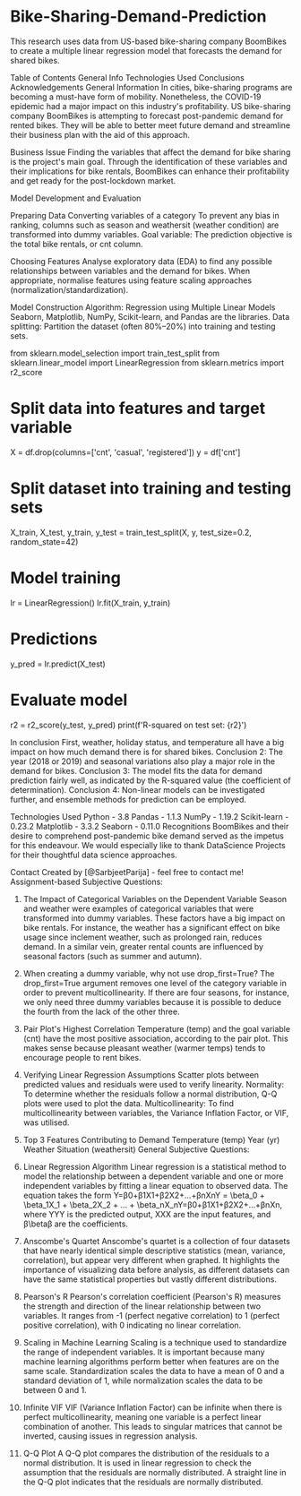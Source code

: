 # Bike-Sharing-Demand-Prediction
This research uses data from US-based bike-sharing company BoomBikes to create a multiple linear regression model that forecasts the demand for shared bikes.

Table of Contents
General Info
Technologies Used
Conclusions
Acknowledgements
General Information
In cities, bike-sharing programs are becoming a must-have form of mobility. Nonetheless, the COVID-19 epidemic had a major impact on this industry's profitability. US bike-sharing company BoomBikes is attempting to forecast post-pandemic demand for rented bikes. They will be able to better meet future demand and streamline their business plan with the aid of this approach.

Business Issue
Finding the variables that affect the demand for bike sharing is the project's main goal. Through the identification of these variables and their implications for bike rentals, BoomBikes can enhance their profitability and get ready for the post-lockdown market.

Model Development and Evaluation

Preparing Data
Converting variables of a category To prevent any bias in ranking, columns such as season and weathersit (weather condition) are transformed into dummy variables.
Goal variable: The prediction objective is the total bike rentals, or cnt column.

Choosing Features
Analyse exploratory data (EDA) to find any possible relationships between variables and the demand for bikes.
When appropriate, normalise features using feature scaling approaches (normalization/standardization).

Model Construction Algorithm: Regression using Multiple Linear Models
Seaborn, Matplotlib, NumPy, Scikit-learn, and Pandas are the libraries.
Data splitting: Partition the dataset (often 80%–20%) into training and testing sets.

from sklearn.model_selection import train_test_split
from sklearn.linear_model import LinearRegression
from sklearn.metrics import r2_score

# Split data into features and target variable
X = df.drop(columns=['cnt', 'casual', 'registered'])
y = df['cnt']

# Split dataset into training and testing sets
X_train, X_test, y_train, y_test = train_test_split(X, y, test_size=0.2, random_state=42)

# Model training
lr = LinearRegression()
lr.fit(X_train, y_train)

# Predictions
y_pred = lr.predict(X_test)

# Evaluate model
r2 = r2_score(y_test, y_pred)
print(f'R-squared on test set: {r2}')




In conclusion
First, weather, holiday status, and temperature all have a big impact on how much demand there is for shared bikes.
Conclusion 2: The year (2018 or 2019) and seasonal variations also play a major role in the demand for bikes.
Conclusion 3: The model fits the data for demand prediction fairly well, as indicated by the R-squared value (the coefficient of determination).
Conclusion 4: Non-linear models can be investigated further, and ensemble methods for prediction can be employed.

Technologies Used
Python - 3.8
Pandas - 1.1.3
NumPy - 1.19.2
Scikit-learn - 0.23.2
Matplotlib - 3.3.2
Seaborn - 0.11.0
Recognitions
BoomBikes and their desire to comprehend post-pandemic bike demand served as the impetus for this endeavour.
We would especially like to thank DataScience Projects for their thoughtful data science approaches.

Contact
Created by [@SarbjeetParija] - feel free to contact me!
Assignment-based Subjective Questions:

1. The Impact of Categorical Variables on the Dependent Variable
Season and weather were examples of categorical variables that were transformed into dummy variables. These factors have a big impact on bike rentals. For instance, the weather has a significant effect on bike usage since inclement weather, such as prolonged rain, reduces demand. In a similar vein, greater rental counts are influenced by seasonal factors (such as summer and autumn).

2. When creating a dummy variable, why not use drop_first=True?
The drop_first=True argument removes one level of the category variable in order to prevent multicollinearity. If there are four seasons, for instance, we only need three dummy variables because it is possible to deduce the fourth from the lack of the other three.

3. Pair Plot's Highest Correlation
Temperature (temp) and the goal variable (cnt) have the most positive association, according to the pair plot. This makes sense because pleasant weather (warmer temps) tends to encourage people to rent bikes.

4. Verifying Linear Regression Assumptions
Scatter plots between predicted values and residuals were used to verify linearity.
Normality: To determine whether the residuals follow a normal distribution, Q-Q plots were used to plot the data.
Multicollinearity: To find multicollinearity between variables, the Variance Inflation Factor, or VIF, was utilised.
5. Top 3 Features Contributing to Demand
Temperature (temp)
Year (yr)
Weather Situation (weathersit)
General Subjective Questions:
1. Linear Regression Algorithm
Linear regression is a statistical method to model the relationship between a dependent variable and one or more independent variables by fitting a linear equation to observed data. The equation takes the form Y=β0+β1X1+β2X2+...+βnXnY = \beta_0 + \beta_1X_1 + \beta_2X_2 + ... + \beta_nX_nY=β0​+β1​X1​+β2​X2​+...+βn​Xn​, where YYY is the predicted output, XXX are the input features, and β\betaβ are the coefficients.
2. Anscombe's Quartet
Anscombe's quartet is a collection of four datasets that have nearly identical simple descriptive statistics (mean, variance, correlation), but appear very different when graphed. It highlights the importance of visualizing data before analysis, as different datasets can have the same statistical properties but vastly different distributions.
3. Pearson's R
Pearson's correlation coefficient (Pearson's R) measures the strength and direction of the linear relationship between two variables. It ranges from -1 (perfect negative correlation) to 1 (perfect positive correlation), with 0 indicating no linear correlation.
4. Scaling in Machine Learning
Scaling is a technique used to standardize the range of independent variables. It is important because many machine learning algorithms perform better when features are on the same scale. Standardization scales the data to have a mean of 0 and a standard deviation of 1, while normalization scales the data to be between 0 and 1.
5. Infinite VIF
VIF (Variance Inflation Factor) can be infinite when there is perfect multicollinearity, meaning one variable is a perfect linear combination of another. This leads to singular matrices that cannot be inverted, causing issues in regression analysis.
6. Q-Q Plot
A Q-Q plot compares the distribution of the residuals to a normal distribution. It is used in linear regression to check the assumption that the residuals are normally distributed. A straight line in the Q-Q plot indicates that the residuals are normally distributed.



